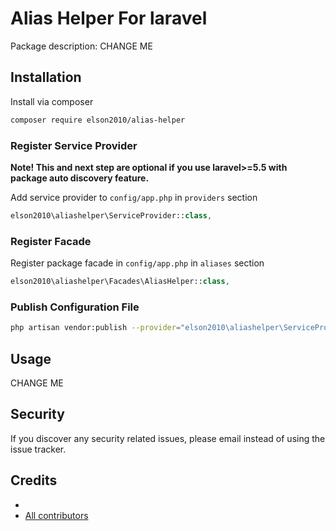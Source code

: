 # Alias Helper For laravel


Package description: CHANGE ME

## Installation

Install via composer
```bash
composer require elson2010/alias-helper
```

### Register Service Provider

**Note! This and next step are optional if you use laravel>=5.5 with package
auto discovery feature.**

Add service provider to `config/app.php` in `providers` section
```php
elson2010\aliashelper\ServiceProvider::class,
```

### Register Facade

Register package facade in `config/app.php` in `aliases` section
```php
elson2010\aliashelper\Facades\AliasHelper::class,
```

### Publish Configuration File

```bash
php artisan vendor:publish --provider="elson2010\aliashelper\ServiceProvider" --tag="config"
```

## Usage

CHANGE ME

## Security

If you discover any security related issues, please email
instead of using the issue tracker.

## Credits

- [](https://github.com/elson2010/alias-helper)
- [All contributors](https://github.com/elson2010/alias-helper/graphs/contributors)


